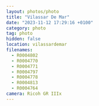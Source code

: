 ```yaml
---
layout: photos/photo
title: "Vilassar De Mar"
date: "2023-11-12 17:29:16 +0100"
category: photo
tag: photo
hidden: false
location: vilassardemar
filenames:
  - R0004802
  - R0004770
  - R0004771
  - R0004797
  - R0004778
  - R0004813
  - R0004764
camera: Ricoh GR IIIx
---
```


